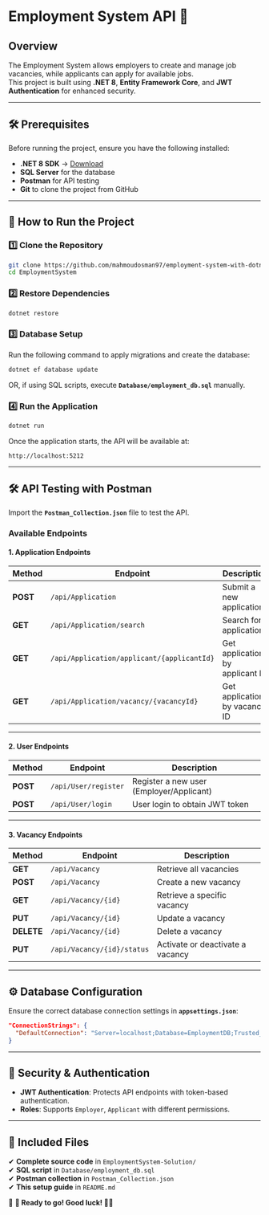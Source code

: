 # Employment System API 🚀

## Overview  
The Employment System allows employers to create and manage job vacancies, while applicants can apply for available jobs.  
This project is built using **.NET 8**, **Entity Framework Core**, and **JWT Authentication** for enhanced security.  

---

## 🛠 Prerequisites  
Before running the project, ensure you have the following installed:  

- **.NET 8 SDK** → [Download](https://dotnet.microsoft.com/en-us/download)  
- **SQL Server** for the database  
- **Postman** for API testing  
- **Git** to clone the project from GitHub  

---

## 🚀 How to Run the Project  

### 1️⃣ Clone the Repository  
```bash
git clone https://github.com/mahmoudosman97/employment-system-with-dotnet.git
cd EmploymentSystem
```

### 2️⃣ Restore Dependencies  
```bash
dotnet restore
```

### 3️⃣ Database Setup  
Run the following command to apply migrations and create the database:  
```bash
dotnet ef database update
```
OR, if using SQL scripts, execute **`Database/employment_db.sql`** manually.

### 4️⃣ Run the Application  
```bash
dotnet run
```
Once the application starts, the API will be available at:  
```
http://localhost:5212
```

---

## 🛠 API Testing with Postman  
Import the **`Postman_Collection.json`** file to test the API.  

### **Available Endpoints**  

#### **1. Application Endpoints**  
| Method | Endpoint | Description |
|--------|-----------|-------------|
| **POST** | `/api/Application` | Submit a new application |
| **GET** | `/api/Application/search` | Search for applications |
| **GET** | `/api/Application/applicant/{applicantId}` | Get applications by applicant ID |
| **GET** | `/api/Application/vacancy/{vacancyId}` | Get applications by vacancy ID |

---

#### **2. User Endpoints**  
| Method | Endpoint | Description |
|--------|-----------|-------------|
| **POST** | `/api/User/register` | Register a new user (Employer/Applicant) |
| **POST** | `/api/User/login` | User login to obtain JWT token |

---

#### **3. Vacancy Endpoints**  
| Method | Endpoint | Description |
|--------|-----------|-------------|
| **GET** | `/api/Vacancy` | Retrieve all vacancies |
| **POST** | `/api/Vacancy` | Create a new vacancy |
| **GET** | `/api/Vacancy/{id}` | Retrieve a specific vacancy |
| **PUT** | `/api/Vacancy/{id}` | Update a vacancy |
| **DELETE** | `/api/Vacancy/{id}` | Delete a vacancy |
| **PUT** | `/api/Vacancy/{id}/status` | Activate or deactivate a vacancy |

---

## ⚙️ Database Configuration  
Ensure the correct database connection settings in **`appsettings.json`**:  
```json
"ConnectionStrings": {
  "DefaultConnection": "Server=localhost;Database=EmploymentDB;Trusted_Connection=True;TrustServerCertificate=True;"
}
```

---

## 🔐 Security & Authentication  
- **JWT Authentication**: Protects API endpoints with token-based authentication.  
- **Roles**: Supports `Employer`, `Applicant` with different permissions.  

---

## 📂 Included Files  
✔ **Complete source code** in `EmploymentSystem-Solution/`  
✔ **SQL script** in `Database/employment_db.sql`  
✔ **Postman collection** in `Postman_Collection.json`  
✔ **This setup guide** in `README.md`  

🎯 **🚀 Ready to go! Good luck! 💪🔥**  
